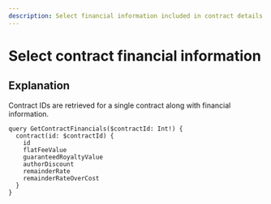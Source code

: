 ```yaml
---
description: Select financial information included in contract details.
---
```


# Select contract financial information

## Explanation

Contract IDs are retrieved for a single contract along with financial information.

```
query GetContractFinancials($contractId: Int!) {
  contract(id: $contractId) {
    id
    flatFeeValue
    guaranteedRoyaltyValue
    authorDiscount
    remainderRate
    remainderRateOverCost
  }
}

```
